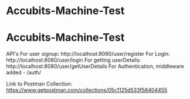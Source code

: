 # Accubits-Machine-Test

# Accubits-Machine-Test

API's
For user signup: http://localhost:8080/user/register
For Login: http://localhost:8080/user/login
For getting userDetails: http://localhost:8080/user/getUserDetails
For Authentication, middleware added - /auth/

Link to Postman Collection:
https://www.getpostman.com/collections/05c1125d533f58404455
